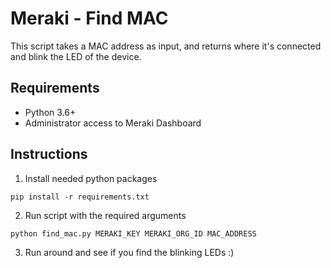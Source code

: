 # Meraki - Find MAC

This script takes a MAC address as input, and returns where it's connected and blink the LED of the device.


## Requirements

- Python 3.6+
- Administrator access to Meraki Dashboard

## Instructions

1. Install needed python packages

```
pip install -r requirements.txt
```

2. Run script with the required arguments

```
python find_mac.py MERAKI_KEY MERAKI_ORG_ID MAC_ADDRESS
```

3. Run around and see if you find the blinking LEDs :)